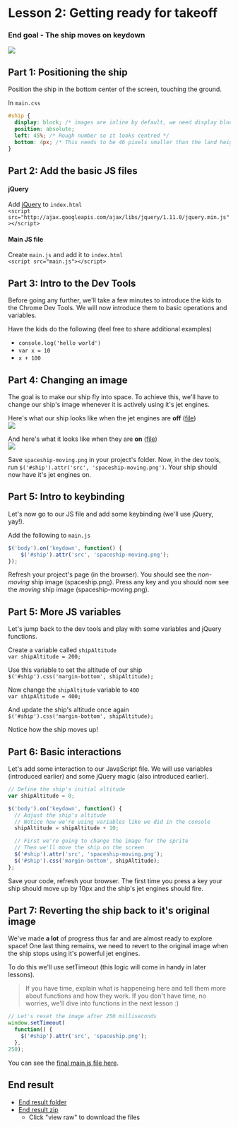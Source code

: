 # Lesson 2: Getting ready for takeoff

### End goal - The ship moves on keydown
![](http://i.imgur.com/ns7EDTU.png)


## Part 1: Positioning the ship
Position the ship in the bottom center of the screen, touching the ground.

In `main.css`    
```css
#ship {
  display: block; /* images are inline by default, we need display block to use position absolute */
  position: absolute;
  left: 45%; /* Rough number so it looks centred */
  bottom: 4px; /* This needs to be 46 pixels smaller than the land height, due to image whitespace */
}
```


## Part 2: Add the basic JS files

#### jQuery
Add [jQuery](https://developers.google.com/speed/libraries/devguide#jquery) to `index.html`    
`<script src="http://ajax.googleapis.com/ajax/libs/jquery/1.11.0/jquery.min.js"></script>`

#### Main JS file
Create `main.js` and add it to `index.html`    
`<script src="main.js"></script>`


## Part 3: Intro to the Dev Tools
Before going any further, we'll take a few minutes to introduce the kids to the Chrome Dev Tools. We will now introduce them to basic operations and variables.

Have the kids do the following (feel free to share additional examples)
- `console.log('hello world')`
- `var x = 10`
- `x + 100`


## Part 4: Changing an image
The goal is to make our ship fly into space. To achieve this, we'll have to change our ship's image whenever it is actively using it's jet engines.

Here's what our ship looks like when the jet engines are __off__ ([file](end-result/spaceship.png))    
![](http://i.imgur.com/D94m0vr.png)

And here's what it looks like when they are __on__ ([file](end-result/spaceship-moving.png))    
![](http://i.imgur.com/1HKzIzS.png)

Save `spaceship-moving.png` in your project's folder. Now, in the dev tools, run `$('#ship').attr('src', 'spaceship-moving.png')`. Your ship should now have it's jet engines on.


## Part 5: Intro to keybinding
Let's now go to our JS file and add some keybinding (we'll use jQuery, yay!).

Add the following to `main.js`    

```js
$('body').on('keydown', function() {
    $('#ship').attr('src', 'spaceship-moving.png');
});
```

Refresh your project's page (in the browser). You should see the _non-moving_ ship image (spaceship.png). Press any key and you should now see the _moving_ ship image (spaceship-moving.png).

## Part 5: More JS variables
Let's jump back to the dev tools and play with some variables and jQuery functions.

Create a variable called `shipAltitude`    
`var shipAltitude = 200;`

Use this variable to set the altitude of our ship    
`$('#ship').css('margin-bottom', shipAltitude);`


Now change the `shipAltitude` variable to `400`    
`var shipAltitude = 400;`

And update the ship's altitude once again    
`$('#ship').css('margin-bottom', shipAltitude);`

Notice how the ship moves up!


## Part 6: Basic interactions
Let's add some interaction to our JavaScript file. We will use variables (introduced earlier) and some jQuery magic (also introduced earlier).

```js
// Define the ship's initial altitude
var shipAltitude = 0;

$('body').on('keydown', function() {
  // Adjust the ship's altitude
  // Notice how we're using variables like we did in the console
  shipAltitude = shipAltitude + 10;

  // First we're going to change the image for the sprite
  // Then we'll move the ship on the screen
  $('#ship').attr('src', 'spaceship-moving.png');
  $('#ship').css('margin-bottom', shipAltitude);
};
```

Save your code, refresh your browser. The first time you press a key your ship should move up by 10px and the ship's jet engines should fire.

## Part 7: Reverting the ship back to it's original image
We've made __a lot__ of progress thus far and are almost ready to explore space! One last thing remains, we need to revert to the original image when the ship stops using it's powerful jet engines.

To do this we'll use setTimeout (this logic will come in handy in later lessons).

> If you have time, explain what is happeneing here and tell them more about functions and how they work. If you don't have time, no worries, we'll dive into functions in the next lesson :)

```js
// Let's reset the image after 250 milliseconds
window.setTimeout(
  function() {
    $('#ship').attr('src', 'spaceship.png');
  }, 
250);
```

You can see the [final main.js file here](end-result/main.js).


## End result
- [End result folder](end-result)
- [End result zip](end-result.zip)
    - Click "view raw" to download the files
